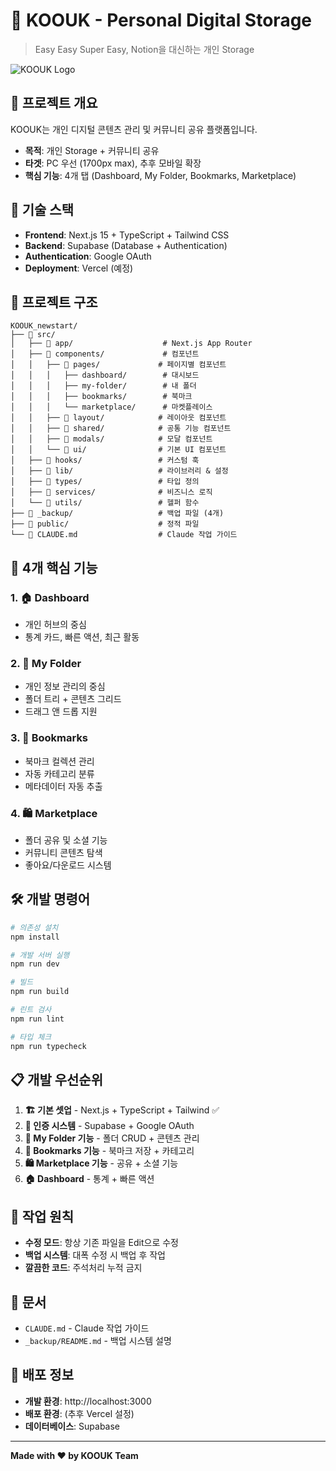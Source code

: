 # 📁 KOOUK - Personal Digital Storage

> Easy Easy Super Easy, Notion을 대신하는 개인 Storage

![KOOUK Logo](https://via.placeholder.com/200x100/1f2937/ffffff?text=KOOUK)

## 🎯 프로젝트 개요

KOOUK는 개인 디지털 콘텐츠 관리 및 커뮤니티 공유 플랫폼입니다.
- **목적**: 개인 Storage + 커뮤니티 공유
- **타겟**: PC 우선 (1700px max), 추후 모바일 확장
- **핵심 기능**: 4개 탭 (Dashboard, My Folder, Bookmarks, Marketplace)

## 🚀 기술 스택

- **Frontend**: Next.js 15 + TypeScript + Tailwind CSS
- **Backend**: Supabase (Database + Authentication)
- **Authentication**: Google OAuth
- **Deployment**: Vercel (예정)

## 📂 프로젝트 구조

```
KOOUK_newstart/
├── 📁 src/
│   ├── 📁 app/                    # Next.js App Router
│   ├── 📁 components/             # 컴포넌트
│   │   ├── 📁 pages/             # 페이지별 컴포넌트
│   │   │   ├── dashboard/        # 대시보드
│   │   │   ├── my-folder/        # 내 폴더
│   │   │   ├── bookmarks/        # 북마크
│   │   │   └── marketplace/      # 마켓플레이스
│   │   ├── 📁 layout/            # 레이아웃 컴포넌트
│   │   ├── 📁 shared/            # 공통 기능 컴포넌트
│   │   ├── 📁 modals/            # 모달 컴포넌트
│   │   └── 📁 ui/                # 기본 UI 컴포넌트
│   ├── 📁 hooks/                 # 커스텀 훅
│   ├── 📁 lib/                   # 라이브러리 & 설정
│   ├── 📁 types/                 # 타입 정의
│   ├── 📁 services/              # 비즈니스 로직
│   └── 📁 utils/                 # 헬퍼 함수
├── 📁 _backup/                   # 백업 파일 (4개)
├── 📁 public/                    # 정적 파일
└── 📄 CLAUDE.md                  # Claude 작업 가이드
```

## 🎨 4개 핵심 기능

### 1. 🏠 Dashboard
- 개인 허브의 중심
- 통계 카드, 빠른 액션, 최근 활동

### 2. 📁 My Folder  
- 개인 정보 관리의 중심
- 폴더 트리 + 콘텐츠 그리드
- 드래그 앤 드롭 지원

### 3. 🔖 Bookmarks
- 북마크 컬렉션 관리
- 자동 카테고리 분류
- 메타데이터 자동 추출

### 4. 🛍️ Marketplace
- 폴더 공유 및 소셜 기능
- 커뮤니티 콘텐츠 탐색
- 좋아요/다운로드 시스템

## 🛠️ 개발 명령어

```bash
# 의존성 설치
npm install

# 개발 서버 실행
npm run dev

# 빌드
npm run build

# 린트 검사
npm run lint

# 타입 체크
npm run typecheck
```

## 📋 개발 우선순위

1. **🏗️ 기본 셋업** - Next.js + TypeScript + Tailwind ✅
2. **🔐 인증 시스템** - Supabase + Google OAuth
3. **📁 My Folder 기능** - 폴더 CRUD + 콘텐츠 관리
4. **🔖 Bookmarks 기능** - 북마크 저장 + 카테고리  
5. **🛍️ Marketplace 기능** - 공유 + 소셜 기능
6. **🏠 Dashboard** - 통계 + 빠른 액션

## 🔄 작업 원칙

- **수정 모드**: 항상 기존 파일을 Edit으로 수정
- **백업 시스템**: 대폭 수정 시 백업 후 작업
- **깔끔한 코드**: 주석처리 누적 금지

## 📝 문서

- `CLAUDE.md` - Claude 작업 가이드
- `_backup/README.md` - 백업 시스템 설명

## 🚀 배포 정보

- **개발 환경**: http://localhost:3000
- **배포 환경**: (추후 Vercel 설정)
- **데이터베이스**: Supabase

---

**Made with ❤️ by KOOUK Team**